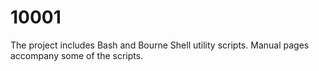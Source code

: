 # 10001

The project includes Bash and Bourne Shell utility scripts.
Manual pages accompany some of the scripts.
